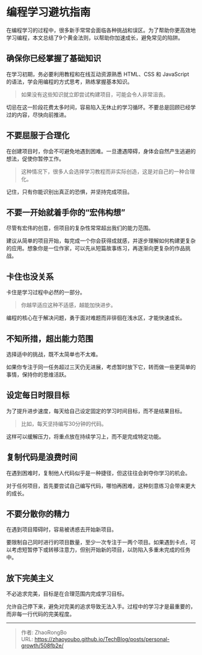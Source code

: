 # 编程学习避坑指南


<!--more-->

在编程学习的过程中，很多新手常常会面临各种挑战和误区。为了帮助你更高效地学习编程，本文总结了9个黄金法则，以帮助你加速成长，避免常见的陷阱。

## 确保你已经掌握了基础知识

在学习初期，务必要利用教程和在线互动资源熟悉 HTML、CSS 和 JavaScript 的语法，学会用编程的方式思考，熟练掌握基本知识。

> 如果没有这些知识就立即尝试构建项目，可能会令人非常沮丧。

切忌在这一阶段花费太多时间，容易陷入无休止的学习循环。不要总是回顾已经学过的内容，尽快向前推进。

## 不要屈服于合理化

在创建项目时，你会不可避免地遇到困难。一旦遭遇障碍，身体会自然产生逃避的想法，促使你暂停工作。

> 这种情况下，很多人会选择学习教程而非实际创造，这是对自己的一种合理化。

记住，只有你能识别出真正的恐惧，并坚持完成项目。

## 不要一开始就着手你的“宏伟构想”

尽管有宏伟的创意，但项目的复杂性常常超出我们的能力范围。

建议从简单的项目开始，每完成一个你会获得成就感，并逐步理解如何构建更复杂的应用。想象你是一位作家，可以先从短篇故事练习，再逐渐向更复杂的作品挑战。

## 卡住也没关系

卡住是学习过程中必然的一部分。

> 你越早适应这种不适感，越能加快进步。

编程的核心在于解决问题，勇于面对难题而非徘徊在浅水区，才能快速成长。

## 不知所措，超出能力范围

选择适中的挑战，既不太简单也不太难。

如果你专注于同一任务超过三天仍无进展，考虑暂时放下它，转而做一些更简单的事情，保持你的思维活跃。

## 设定每日时限目标

为了提升进步速度，每天给自己设定固定的学习时间目标，而不是结果目标。

> 比如，每天坚持编写30分钟的代码。

这样可以缓解压力，将重点放在持续学习上，而不是完成特定功能。

## 复制代码是浪费时间

在遇到困难时，复制他人代码似乎是一种捷径，但这往往会剥夺你学习的机会。

对于任何项目，首先要尝试自己编写代码，哪怕再困难，这种刻意练习会带来更大的成长。

## 不要分散你的精力

在遇到项目障碍时，容易被诱惑去开始新项目。

要限制自己同时进行的项目数量，至少一次专注于一两个项目。如果遇到卡点，可以考虑短暂停下或转移注意力，但别开始新的项目，以防陷入多重未完成的任务中。

## 放下完美主义

不必追求完美，目标是在合理范围内完成学习目标。

允许自己停下来，避免对完美的追求导致无法入手。过程中的学习才是最重要的，而非每一行代码的完美程度。


---

> 作者: ZhaoRongBo  
> URL: https://zhaoyoubo.github.io/TechBlog/posts/personal-growth/508fb2e/  


